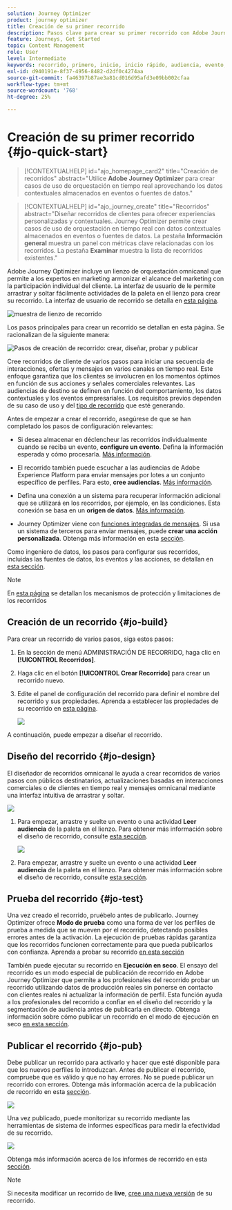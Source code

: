 ```yaml
---
solution: Journey Optimizer
product: journey optimizer
title: Creación de su primer recorrido
description: Pasos clave para crear su primer recorrido con Adobe Journey Optimizer
feature: Journeys, Get Started
topic: Content Management
role: User
level: Intermediate
keywords: recorrido, primero, inicio, inicio rápido, audiencia, evento, acción
exl-id: d940191e-8f37-4956-8482-d2df0c4274aa
source-git-commit: fa46397b87ae3a81cd016d95afd3e09bb002cfaa
workflow-type: tm+mt
source-wordcount: '768'
ht-degree: 25%

---
```


# Creación de su primer recorrido {#jo-quick-start}

>[!CONTEXTUALHELP]
>id="ajo_homepage_card2"
>title="Creación de recorridos"
>abstract="Utilice **Adobe Journey Optimizer** para crear casos de uso de orquestación en tiempo real aprovechando los datos contextuales almacenados en eventos o fuentes de datos."

>[!CONTEXTUALHELP]
>id="ajo_journey_create"
>title="Recorridos"
>abstract="Diseñar recorridos de clientes para ofrecer experiencias personalizadas y contextuales. Journey Optimizer permite crear casos de uso de orquestación en tiempo real con datos contextuales almacenados en eventos o fuentes de datos. La pestaña **Información general** muestra un panel con métricas clave relacionadas con los recorridos. La pestaña **Examinar** muestra la lista de recorridos existentes."

Adobe Journey Optimizer incluye un lienzo de orquestación omnicanal que permite a los expertos en marketing armonizar el alcance del marketing con la participación individual del cliente. La interfaz de usuario de le permite arrastrar y soltar fácilmente actividades de la paleta en el lienzo para crear su recorrido. La interfaz de usuario de recorrido se detalla en [esta página](journey-ui.md).

![muestra de lienzo de recorrido](assets/journey38.png)


Los pasos principales para crear un recorrido se detallan en esta página. Se racionalizan de la siguiente manera:

![Pasos de creación de recorrido: crear, diseñar, probar y publicar](assets/journey-creation-process.png)


Cree recorridos de cliente de varios pasos para iniciar una secuencia de interacciones, ofertas y mensajes en varios canales en tiempo real. Este enfoque garantiza que los clientes se involucren en los momentos óptimos en función de sus acciones y señales comerciales relevantes. Las audiencias de destino se definen en función del comportamiento, los datos contextuales y los eventos empresariales. Los requisitos previos dependen de su caso de uso y del [tipo de recorrido](entry-management.md#types-of-journeys) que esté generando.

Antes de empezar a crear el recorrido, asegúrese de que se han completado los pasos de configuración relevantes:

* Si desea almacenar en déclencheur las recorridos individualmente cuando se reciba un evento, **configure un evento**. Defina la información esperada y cómo procesarla. [Más información](../event/about-events.md).

<!--   ![](assets/jo-event7bis.png)  -->

* El recorrido también puede escuchar a las audiencias de Adobe Experience Platform para enviar mensajes por lotes a un conjunto específico de perfiles. Para esto, **cree audiencias**. [Más información](../audience/about-audiences.md).

<!--   ![](assets/segment2.png)  -->

* Defina una conexión a un sistema para recuperar información adicional que se utilizará en los recorridos, por ejemplo, en las condiciones. Esta conexión se basa en un **origen de datos**. [Más información](../datasource/about-data-sources.md).

<!--   ![](assets/jo-datasource.png)  -->

* Journey Optimizer viene con [funciones integradas de mensajes](../building-journeys/journeys-message.md). Si usa un sistema de terceros para enviar mensajes, puede **crear una acción personalizada**. Obtenga más información en esta [sección](../action/action.md).

<!--    ![](assets/custom2.png)  -->


Como ingeniero de datos, los pasos para configurar sus recorridos, incluidas las fuentes de datos, los eventos y las acciones, se detallan en [esta sección](../configuration/about-data-sources-events-actions.md).


>[!NOTE]
>
>En [esta página](../start/guardrails.md) se detallan los mecanismos de protección y limitaciones de los recorridos

## Creación de un recorrido {#jo-build}

Para crear un recorrido de varios pasos, siga estos pasos:

1. En la sección de menú ADMINISTRACIÓN DE RECORRIDO, haga clic en **[!UICONTROL Recorridos]**.

1. Haga clic en el botón **[!UICONTROL Crear Recorrido]** para crear un recorrido nuevo.

1. Edite el panel de configuración del recorrido para definir el nombre del recorrido y sus propiedades. Aprenda a establecer las propiedades de su recorrido en [esta página](journey-properties.md).

   ![](assets/jo-properties.png)

A continuación, puede empezar a diseñar el recorrido.

## Diseño del recorrido {#jo-design}

El diseñador de recorridos omnicanal le ayuda a crear recorridos de varios pasos con públicos destinatarios, actualizaciones basadas en interacciones comerciales o de clientes en tiempo real y mensajes omnicanal mediante una interfaz intuitiva de arrastrar y soltar.

![](assets/journey38.png)

1. Para empezar, arrastre y suelte un evento o una actividad **Leer audiencia** de la paleta en el lienzo. Para obtener más información sobre el diseño de recorrido, consulte [esta sección](using-the-journey-designer.md).

   ![](assets/read-segment.png)

1. Para empezar, arrastre y suelte un evento o una actividad **Leer audiencia** de la paleta en el lienzo. Para obtener más información sobre el diseño de recorrido, consulte [esta sección](using-the-journey-designer.md).

## Prueba del recorrido {#jo-test}

Una vez creado el recorrido, pruébelo antes de publicarlo. Journey Optimizer ofrece **Modo de prueba** como una forma de ver los perfiles de prueba a medida que se mueven por el recorrido, detectando posibles errores antes de la activación. La ejecución de pruebas rápidas garantiza que los recorridos funcionen correctamente para que pueda publicarlos con confianza. Aprenda a probar su recorrido [en esta sección](testing-the-journey.md)

También puede ejecutar su recorrido en **Ejecución en seco**. El ensayo del recorrido es un modo especial de publicación de recorrido en Adobe Journey Optimizer que permite a los profesionales del recorrido probar un recorrido utilizando datos de producción reales sin ponerse en contacto con clientes reales ni actualizar la información de perfil. Esta función ayuda a los profesionales del recorrido a confiar en el diseño del recorrido y la segmentación de audiencia antes de publicarla en directo. Obtenga información sobre cómo publicar un recorrido en el modo de ejecución en seco [en esta sección](journey-dry-run.md).

## Publicar el recorrido {#jo-pub}

Debe publicar un recorrido para activarlo y hacer que esté disponible para que los nuevos perfiles lo introduzcan. Antes de publicar el recorrido, compruebe que es válido y que no hay errores. No se puede publicar un recorrido con errores. Obtenga más información acerca de la publicación de recorrido en esta [sección](publishing-the-journey.md).

![](assets/jo-journeyuc2_32bis.png)

Una vez publicado, puede monitorizar su recorrido mediante las herramientas de sistema de informes específicas para medir la efectividad de su recorrido.

![](assets/jo-dynamic_report_journey_12.png)

Obtenga más información acerca de los informes de recorrido en esta [sección](../reports/live-report.md).

>[!NOTE]
>
>Si necesita modificar un recorrido de **live**, [cree una nueva versión](journey-ui.md#journey-versions) de su recorrido.
